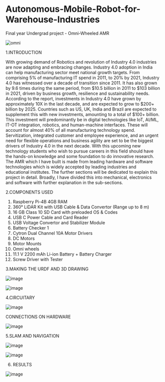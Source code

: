 # Autonomous-Mobile-Robot-for-Warehouse-Industries
Final year Undergrad project - Omni-Wheeled AMR

![omni](https://user-images.githubusercontent.com/98101801/217712969-1bc0e2ac-0cc5-4e4d-bddc-623afc6b1620.gif)


1.INTRODUCTION

With growing demand of Robotics and revolution of Industry 4.0 industries are now adapting and embracing changes. Industry 4.0 adoption in India can help manufacturing sector meet national growth targets. From comprising 5% of  manufacturing IT spend in 2011, to 20% by 2021, Industry 4.0 has witnessed over a decade of transition since 2011. It has also grown by 9.6 times during the same period, from $10.5 billion in 2011 to $103 billion in 2021, driven by business growth, resilience and sustainability needs. According to the report, investments in Industry 4.0 have grown by approximately 10X in the last decade, and are expected to grow to $200+ billion by 2025. Countries such as US, UK, India and Brazil are expected to supplement this with new investments, amounting to a total of $100+ billion. This investment will predominantly be in digital technologies like IoT, AI/ML, IT-OT integration, robotics, and human-machine interfaces. These will account for almost 40% of all manufacturing technology spend. Servitization, integrated customer and employee experience, and an urgent need for flexible operations and business agility are set to be the biggest drivers of Industry 4.0 in the next decade. With this upcoming new technology students who wish to pursue careers in this field should have the hands-on knowledge and some foundation to do innovative research. The AMR which I have built is made from leading hardware and software technologies which is widely accepted by leading industries and educational institutes. The further sections will be dedicated to explain this project in detail. Broadly, I have divided this into mechanical, electronics and software with further explanation in the sub-sections.

2.COMPONENTS USED

1.	Raspberry Pi-4B 4GB RAM	
2.	360° LiDAR Kit with USB Cable & Data Convertor (Range up to 8 m)	
3.	16 GB Class 10 SD Card with preloaded OS & Codes	
4.	USB C Power Cable and Card Reader	
5.	USB Voltage Convertor and Stabilizer Module	
6.	Battery Checker	1	
7.	Cytron Dual Channel 10A Motor Drivers	
8.	DC Motors	
9.	Motor Mounts	
10.	Omni wheels	
11.	11.1 V 2200 mAh Li-ion Battery + Battery Charger	
12. Screw Driver with Tester

3.MAKING THE URDF AND 3D DRAWING

![image](https://user-images.githubusercontent.com/98101801/209709599-7d587f47-f26d-4451-ae3b-df6f9e74c5c0.png)

![image](https://user-images.githubusercontent.com/98101801/209709617-d21f5613-db71-4e95-9fb3-0b703ae35bbf.png)

4.CIRCUITARY

![image](https://user-images.githubusercontent.com/98101801/209711232-6df6a681-2e5c-4984-9f71-38b78b82c01f.png)

CONNECTIONS ON HARDWARE

![image](https://user-images.githubusercontent.com/98101801/209711296-63f93c56-6e77-43c6-a325-42d22269fca0.png)

5.SLAM AND NAVIGATION

![image](https://user-images.githubusercontent.com/98101801/209711448-d92fbeb4-9048-494c-b51d-d8fe3b77c026.png)

![image](https://user-images.githubusercontent.com/98101801/209711483-78f68e6d-9841-4f52-b966-c23dd2e8e60d.png)

6. RESULTS

![image](https://user-images.githubusercontent.com/98101801/209712727-db37e094-5ffa-4656-80cf-0122129e48aa.png)

